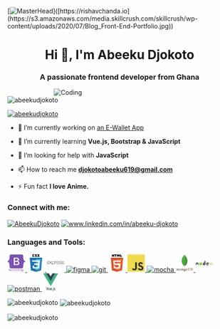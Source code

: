 [![MasterHead]([https://1.bp.blogspot.com/-7A4WynwLsMw/XbBpCXG8fHI/AAAAAAAAMt4/uOa1bpLskYgrwGbllhSu2SDj_Mig8SXJQCLcBGAsYHQ/s1600/2000_600px.gif](https://s3.amazonaws.com/media.skillcrush.com/skillcrush/wp-content/uploads/2020/07/Blog_Front-End-Portfolio.jpg))]([https://rishavchanda.io](https://s3.amazonaws.com/media.skillcrush.com/skillcrush/wp-content/uploads/2020/07/Blog_Front-End-Portfolio.jpg))
<h1 align="center">Hi 👋, I'm Abeeku Djokoto</h1>
<h3 align="center">A passionate frontend developer from Ghana</h3>
<img align="right" alt="Coding" width="400" src="https://media3.giphy.com/media/qgQUggAC3Pfv687qPC/giphy.gif?cid=ecf05e476d6jeo72qvx4eofm8zuepzchxwjsxwkrfpnibblw&rid=giphy.gif&ct=g">

<p align="left"> <img src="https://komarev.com/ghpvc/?username=abeekudjokoto&label=Profile%20views&color=0e75b6&style=flat" alt="abeekudjokoto" /> </p>

<p align="left"> <a href="https://twitter.com/abeekudjokoto" target="blank"><img src="https://img.shields.io/twitter/follow/abeekudjokoto?logo=twitter&style=for-the-badge" alt="abeekudjokoto" /></a> </p>

- 🔭 I’m currently working on [an E-Wallet App](https://github.com/Ssalma/wallet_app.git)

- 🌱 I’m currently learning **Vue.js, Bootstrap & JavaScript**

- 🤝 I’m looking for help with **JavaScript**

- 📫 How to reach me **djokotoabeeku619@gmail.com**

- ⚡ Fun fact **I love Anime.**

<h3 align="left">Connect with me:</h3>
<p align="left">
<a href="https://twitter.com/AbeekuDjokoto" target="blank"><img align="center" src="https://raw.githubusercontent.com/rahuldkjain/github-profile-readme-generator/master/src/images/icons/Social/twitter.svg" alt="AbeekuDjokoto" height="30" width="40" /></a>
<a href="https://linkedin.com/in/www.linkedin.com/in/abeeku-djokoto" target="blank"><img align="center" src="https://raw.githubusercontent.com/rahuldkjain/github-profile-readme-generator/master/src/images/icons/Social/linked-in-alt.svg" alt="www.linkedin.com/in/abeeku-djokoto" height="30" width="40" /></a>
</p>

<h3 align="left">Languages and Tools:</h3>
<p align="left"> <a href="https://getbootstrap.com" target="_blank" rel="noreferrer"> <img src="https://raw.githubusercontent.com/devicons/devicon/master/icons/bootstrap/bootstrap-plain-wordmark.svg" alt="bootstrap" width="40" height="40"/> </a> <a href="https://www.w3schools.com/css/" target="_blank" rel="noreferrer"> <img src="https://raw.githubusercontent.com/devicons/devicon/master/icons/css3/css3-original-wordmark.svg" alt="css3" width="40" height="40"/> </a> <a href="https://expressjs.com" target="_blank" rel="noreferrer"> <img src="https://raw.githubusercontent.com/devicons/devicon/master/icons/express/express-original-wordmark.svg" alt="express" width="40" height="40"/> </a> <a href="https://www.figma.com/" target="_blank" rel="noreferrer"> <img src="https://www.vectorlogo.zone/logos/figma/figma-icon.svg" alt="figma" width="40" height="40"/> </a> <a href="https://git-scm.com/" target="_blank" rel="noreferrer"> <img src="https://www.vectorlogo.zone/logos/git-scm/git-scm-icon.svg" alt="git" width="40" height="40"/> </a> <a href="https://www.w3.org/html/" target="_blank" rel="noreferrer"> <img src="https://raw.githubusercontent.com/devicons/devicon/master/icons/html5/html5-original-wordmark.svg" alt="html5" width="40" height="40"/> </a> <a href="https://developer.mozilla.org/en-US/docs/Web/JavaScript" target="_blank" rel="noreferrer"> <img src="https://raw.githubusercontent.com/devicons/devicon/master/icons/javascript/javascript-original.svg" alt="javascript" width="40" height="40"/> </a> <a href="https://mochajs.org" target="_blank" rel="noreferrer"> <img src="https://www.vectorlogo.zone/logos/mochajs/mochajs-icon.svg" alt="mocha" width="40" height="40"/> </a> <a href="https://www.mongodb.com/" target="_blank" rel="noreferrer"> <img src="https://raw.githubusercontent.com/devicons/devicon/master/icons/mongodb/mongodb-original-wordmark.svg" alt="mongodb" width="40" height="40"/> </a> <a href="https://nodejs.org" target="_blank" rel="noreferrer"> <img src="https://raw.githubusercontent.com/devicons/devicon/master/icons/nodejs/nodejs-original-wordmark.svg" alt="nodejs" width="40" height="40"/> </a> <a href="https://postman.com" target="_blank" rel="noreferrer"> <img src="https://www.vectorlogo.zone/logos/getpostman/getpostman-icon.svg" alt="postman" width="40" height="40"/> </a> <a href="https://vuejs.org/" target="_blank" rel="noreferrer"> <img src="https://raw.githubusercontent.com/devicons/devicon/master/icons/vuejs/vuejs-original-wordmark.svg" alt="vuejs" width="40" height="40"/> </a> </p>

<p><img align="left" src="https://github-readme-stats.vercel.app/api/top-langs?username=abeekudjokoto&show_icons=true&locale=en&layout=compact" alt="abeekudjokoto" /></p>

<p>&nbsp;<img align="center" src="https://github-readme-stats.vercel.app/api?username=abeekudjokoto&show_icons=true&locale=en" alt="abeekudjokoto" /></p>

<p><img align="center" src="https://github-readme-streak-stats.herokuapp.com/?user=abeekudjokoto&" alt="abeekudjokoto" /></p>

